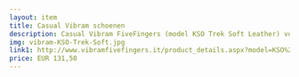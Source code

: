 ```yaml
--- 
layout: item
title: Casual Vibram schoenen
description: Casual Vibram FiveFingers (model KSO Trek Soft Leather) voor dagelijks te dragen.
img: vibram-KSO-Trek-Soft.jpg
link1: http://www.vibramfivefingers.it/product_details.aspx?model=KSO%20TREK%20SOFT%20LEATHER
price: EUR 131,50 
---
```

